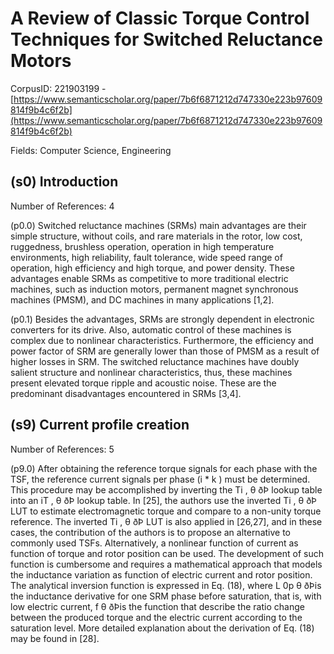 # A Review of Classic Torque Control Techniques for Switched Reluctance Motors

CorpusID: 221903199 - [https://www.semanticscholar.org/paper/7b6f6871212d747330e223b97609814f9b4c6f2b](https://www.semanticscholar.org/paper/7b6f6871212d747330e223b97609814f9b4c6f2b)

Fields: Computer Science, Engineering

## (s0) Introduction
Number of References: 4

(p0.0) Switched reluctance machines (SRMs) main advantages are their simple structure, without coils, and rare materials in the rotor, low cost, ruggedness, brushless operation, operation in high temperature environments, high reliability, fault tolerance, wide speed range of operation, high efficiency and high torque, and power density. These advantages enable SRMs as competitive to more traditional electric machines, such as induction motors, permanent magnet synchronous machines (PMSM), and DC machines in many applications [1,2].

(p0.1) Besides the advantages, SRMs are strongly dependent in electronic converters for its drive. Also, automatic control of these machines is complex due to nonlinear characteristics. Furthermore, the efficiency and power factor of SRM are generally lower than those of PMSM as a result of higher losses in SRM. The switched reluctance machines have doubly salient structure and nonlinear characteristics, thus, these machines present elevated torque ripple and acoustic noise. These are the predominant disadvantages encountered in SRMs [3,4].
## (s9) Current profile creation
Number of References: 5

(p9.0) After obtaining the reference torque signals for each phase with the TSF, the reference current signals per phase (i * k ) must be determined. This procedure may be accomplished by inverting the Ti , θ ðÞ lookup table into an iT , θ ðÞ lookup table. In [25], the authors use the inverted Ti , θ ðÞ LUT to estimate electromagnetic torque and compare to a non-unity torque reference. The inverted Ti , θ ðÞ LUT is also applied in [26,27], and in these cases, the contribution of the authors is to propose an alternative to commonly used TSFs. Alternatively, a nonlinear function of current as function of torque and rotor position can be used. The development of such function is cumbersome and requires a mathematical approach that models the inductance variation as function of electric current and rotor position. The analytical inversion function is expressed in Eq. (18), where L 0p θ ðÞis the inductance derivative for one SRM phase before saturation, that is, with low electric current, f θ ðÞis the function that describe the ratio change between the produced torque and the electric current according to the saturation level. More detailed explanation about the derivation of Eq. (18) may be found in [28].
